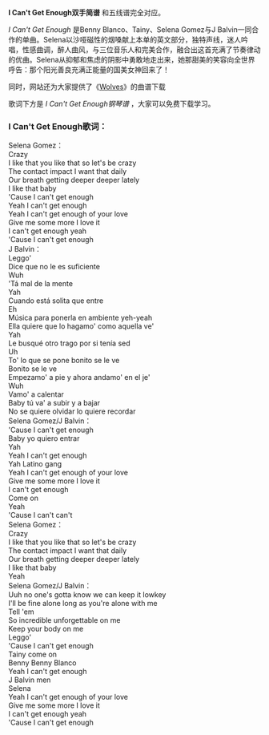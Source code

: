 

**I Can't Get Enough双手简谱** 和五线谱完全对应。

_I Can't Get Enough_ 是Benny Blanco、Tainy、Selena Gomez与J
Balvin一同合作的单曲。Selena以沙哑磁性的烟嗓献上本单的英文部分，独特声线，迷人吟唱，性感曲调，醉人曲风，与三位音乐人和完美合作，融合出这首充满了节奏律动的优曲。Selena从抑郁和焦虑的阴影中勇敢地走出来，她那甜美的笑容向全世界呼告：那个阳光善良充满正能量的国美女神回来了！

同时，网站还为大家提供了《[Wolves](Music-8615-Wolves-Selena-Gomez-and-Marshmello.html
"Wolves")》的曲谱下载

歌词下方是 _I Can't Get Enough钢琴谱_ ，大家可以免费下载学习。

### I Can't Get Enough歌词：

Selena Gomez：  
Crazy  
I like that you like that so let's be crazy  
The contact impact I want that daily  
Our breath getting deeper deeper lately  
I like that baby  
'Cause I can't get enough  
Yeah I can't get enough  
Yeah I can't get enough of your love  
Give me some more I love it  
I can't get enough yeah  
'Cause I can't get enough  
J Balvin：  
Leggo'  
Dice que no le es suficiente  
Wuh  
'Tá mal de la mente  
Yah  
Cuando está solita que entre  
Eh  
Música para ponerla en ambiente yeh-yeah  
Ella quiere que lo hagamo' como aquella ve'  
Yah  
Le busqué otro trago por si tenía sed  
Uh  
To' lo que se pone bonito se le ve  
Bonito se le ve  
Empezamo' a pie y ahora andamo' en el je'  
Wuh  
Vamo' a calentar  
Baby tú va' a subir y a bajar  
No se quiere olvidar lo quiere recordar  
Selena Gomez/J Balvin：  
'Cause I can't get enough  
Baby yo quiero entrar  
Yah  
Yeah I can't get enough  
Yah Latino gang  
Yeah I can't get enough of your love  
Give me some more I love it  
I can't get enough  
Come on  
Yeah  
'Cause I can't can't  
Selena Gomez：  
Crazy  
I like that you like that so let's be crazy  
The contact impact I want that daily  
Our breath getting deeper deeper lately  
I like that baby  
Yeah  
Selena Gomez/J Balvin：  
Uuh no one's gotta know we can keep it lowkey  
I'll be fine alone long as you're alone with me  
Tell 'em  
So incredible unforgettable on me  
Keep your body on me  
Leggo'  
'Cause I can't get enough  
Tainy come on  
Benny Benny Blanco  
Yeah I can't get enough  
J Balvin men  
Selena  
Yeah I can't get enough of your love  
Give me some more I love it  
I can't get enough yeah  
'Cause I can't get enough

